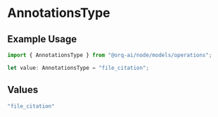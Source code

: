 # AnnotationsType

## Example Usage

```typescript
import { AnnotationsType } from "@orq-ai/node/models/operations";

let value: AnnotationsType = "file_citation";
```

## Values

```typescript
"file_citation"
```